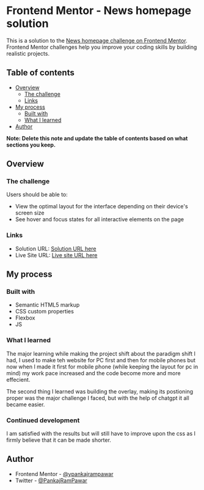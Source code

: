# Frontend Mentor - News homepage solution

This is a solution to the [News homepage challenge on Frontend Mentor](https://www.frontendmentor.io/challenges/news-homepage-H6SWTa1MFl). Frontend Mentor challenges help you improve your coding skills by building realistic projects.

## Table of contents

- [Overview](#overview)
  - [The challenge](#the-challenge)
  - [Links](#links)
- [My process](#my-process)
  - [Built with](#built-with)
  - [What I learned](#what-i-learned)
- [Author](#author)

**Note: Delete this note and update the table of contents based on what sections you keep.**

## Overview

### The challenge

Users should be able to:

- View the optimal layout for the interface depending on their device's screen size
- See hover and focus states for all interactive elements on the page

### Links

- Solution URL: [Solution URL here](https://github.com/pankajrampawar/new-homepage-main.git)
- Live Site URL: [Live site URL here](https://new-homepage-main-rosy.vercel.app)

## My process

### Built with

- Semantic HTML5 markup
- CSS custom properties
- Flexbox
- JS

### What I learned

The major learning while making the project shift about the paradigm shift I had, I used to make teh website for PC first and then for mobile phones but now when I made it first for mobile phone (while keeping the layout for pc in mind) my work pace increased and the code become more and more effecient.

The second thing I learned was building the overlay, making its postioning proper was the major challenge I faced, but with the help of chatgpt it all became easier.

### Continued development

I am satisfied with the results but will still have to improve upon the css as I firmly believe that it can be made shorter.

## Author

- Frontend Mentor - [@ypankajrampawar](https://www.frontendmentor.io/profile/pankajrampawar)
- Twitter - [@PankajRamPawar](https://www.twitter.com/PankajRamPawar)
